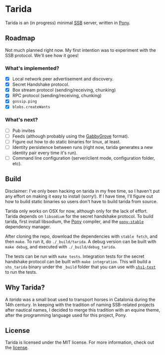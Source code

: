 # Tarida

Tarida is an (in progress) minimal [SSB](https://scuttlebutt.nz) server, written in [Pony](https://www.ponylang.io).

## Roadmap

Not much planned right now. My first intention was to experiment with the SSB protocol. We'll see how it goes!

### What's implemented?

- [x] Local network peer advertisement and discovery.
- [x] Secret Handshake protocol.
- [x] Box stream protocol (sending/receiving, chunking)
- [x] RPC protocol (sending/receiving, chunking)
- [x] `gossip.ping`
- [x] `blobs.createWants`

### What's next?

- [ ] Pub invites
- [ ] Feeds (although probably using the [GabbyGrove](https://github.com/ssbc/ssb-spec-drafts/blob/b9187d5e11e5d630e4485af8e44f08f2afab6c08/drafts/draft-ssb-core-gabbygrove/00/draft-ssb-core-gabbygrove-00.md) format).
- [ ] Figure out how to do static binaries for linux, at least.
- [ ] Identity persistence between runs (right now, tarida generates a new identity pair every time it's run).
- [ ] Command line configuration (server/client mode, configuration folder, etc).

## Build

Disclaimer: I've only been hacking on tarida in my free time, so I haven't put any effort on making it easy to install (sorry!). If I have time, I'll figure out how to build static binaries so users don't have to build tarida from source.

Tarida only works on OSX for now, although only for the lack of effort. Tarida depends on `libsodium` for the secret handshake protocol. To build tarida, first install libsodium, the [Pony](https://github.com/ponylang/ponyc/blob/295f65cb2330606c4f0697bfdf20aa51e61034cf/INSTALL.md) compiler, and the [`pony-stable`](https://github.com/ponylang/pony-stable) dependency manager.

After cloning the repo, download the dependencies with `stable fetch`, and then `make`. To run it, do `./_build/tarida`. A debug version can be built with `make debug`, and executed with `./_build/debug_tarida`.

The tests can be run with `make tests`. Integration tests for the secret handshake protocol can be built with `make integration`. This will build a `shs_tarida` binary under the `_build` folder that you can use with [`shs1-test`](https://github.com/AljoschaMeyer/shs1-test) to run the tests.

## Why Tarida?

A _tarida_ was a small boat used to transport horses in Catalonia during the 14th century. In keeping with the tradition of naming SSB-related projects after nautical names, I decided to merge this tradition with an equine theme, after the programming language used for this project, Pony.

## License

Tarida is licensed under the MIT license. For more information, check out the [license](./LICENSE).

